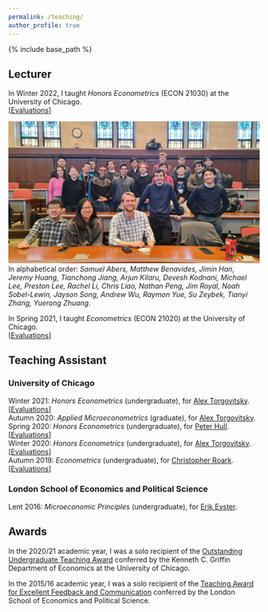```yaml
---
permalink: /teaching/
author_profile: true
---
```


{% include base_path %}


## Lecturer 

In Winter 2022, I taught *Honors Econometrics* (ECON 21030) at the University of Chicago.<br/>
[[Evaluations](/files/21030TeachingEvaluations.pdf)]

![21030](/files/21030ClassPic.jpg)<br/>
In alphabetical order: *Samuel Abers, Matthew Benavides, Jimin Han, Jeremy Huang, Tianchong Jiang, Arjun Kilaru, Devesh Kodnani, Michael Lee, Preston Lee, Rachel Li, Chris Liao, Nathan Peng, Jim Royal, Noah Sobel-Lewin, Jayson Song, Andrew Wu, Raymon Yue, Su Zeybek, Tianyi Zhang, Yuerong Zhuang*.

In Spring 2021, I taught *Econometrics* (ECON 21020) at the University of Chicago.<br/>
[[Evaluations](/files/21020TeachingEvaluations.pdf)]


## Teaching Assistant

### University of Chicago

Winter 2021: *Honors Econometrics* (undergraduate), for [Alex Torgovitsky](https://a-torgovitsky.github.io/). [[Evaluations](/files/TA_Winter2021_21030.pdf)]<br/>
Autumn 2020: *Applied Microeconometrics* (graduate), for [Alex Torgovitsky](https://a-torgovitsky.github.io/).<br/>
Spring 2020: *Honors Econometrics* (undergraduate), for [Peter Hull](https://sites.google.com/site/aboutpeterhull/home). [[Evaluations](/files/TA_Spring2020_21030.pdf)]<br/>
Winter 2020: *Honors Econometrics* (undergraduate), for [Alex Torgovitsky](https://a-torgovitsky.github.io/). [[Evaluations](/files/TA_Winter2020_21030.pdf)]<br/>
Autumn 2019: *Econometrics* (undergraduate), for [Christopher Roark](https://econ.unc.edu/directory/chris-roark/). [[Evaluations](/files/TA_Fall2019_21020.pdf)]

### London School of Economics and Political Science

Lent 2016: *Microeconomic Principles* (undergraduate), for [Erik Eyster](https://econ.ucsb.edu/people/faculty/erik-eyster).

## Awards

In the 2020/21 academic year, I was a solo recipient of the [Outstanding Undergraduate Teaching Award](https://economics.uchicago.edu/blog/2021-student-award-recipients) conferred by the Kenneth C. Griffin Department of Economics at the University of Chicago.

In the 2015/16 academic year, I was a solo recipient of the [Teaching Award for Excellent Feedback and Communication](https://www.lse.ac.uk/economics/Assets/Documents/EAR/economics-annual-review-20152016.pdf) conferred by the London School of Economics and Political Science.